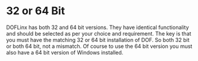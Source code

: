 # 32 or 64 Bit

DOFLinx has both 32 and 64 bit versions. They have identical
functionality and should be selected as per your choice and requirement.
The key is that you must have the matching 32 or 64 bit installation of
DOF. So both 32 bit or both 64 bit, not a mismatch. Of course to use the
64 bit version you must also have a 64 bit version of Windows installed.